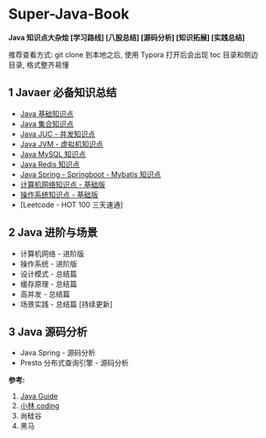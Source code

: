 # Super-Java-Book

**Java 知识点大杂烩 [学习路线] [八股总结] [源码分析] [知识拓展] [实践总结]**

推荐查看方式: git clone 到本地之后, 使用 Typora 打开后会出现 toc 目录和侧边目录, 格式整齐易懂

## 1 Javaer 必备知识总结

+ [Java 基础知识点](https://github.com/Tjyy-1223/Super-Java-Book/blob/master/Java%20%E7%9F%A5%E8%AF%86%E6%80%BB%E7%BB%93/1%20-%20JAVA%20%E5%9F%BA%E7%A1%80%20-%20%E7%9F%A5%E8%AF%86%E7%82%B9.md)
+ [Java 集合知识点](https://github.com/Tjyy-1223/Super-Java-Book/blob/master/Java%20%E7%9F%A5%E8%AF%86%E6%80%BB%E7%BB%93/2%20-%20JAVA%20%E9%9B%86%E5%90%88%20-%20%E7%9F%A5%E8%AF%86%E7%82%B9.md)
+ [Java JUC - 并发知识点](https://github.com/Tjyy-1223/Super-Java-Book/blob/master/Java%20%E7%9F%A5%E8%AF%86%E6%80%BB%E7%BB%93/3%20-%20JUC%20%E5%A4%9A%E7%BA%BF%E7%A8%8B%20-%20%E7%9F%A5%E8%AF%86%E7%82%B9.md)
+ [Java JVM - 虚拟机知识点](https://github.com/Tjyy-1223/Super-Java-Book/blob/master/Java%20%E7%9F%A5%E8%AF%86%E6%80%BB%E7%BB%93/4%20-%20JVM%20-%20%E7%9F%A5%E8%AF%86%E7%82%B9.md)
+ [Java MySQL 知识点](https://github.com/Tjyy-1223/Super-Java-Book/blob/master/Java%20%E7%9F%A5%E8%AF%86%E6%80%BB%E7%BB%93/5%20-%20MySQL%20-%20%E7%9F%A5%E8%AF%86%E7%82%B9.md)
+ [Java Redis 知识点](https://github.com/Tjyy-1223/Super-Java-Book/blob/master/Java%20%E7%9F%A5%E8%AF%86%E6%80%BB%E7%BB%93/6%20-%20Redis%20-%20%E7%9F%A5%E8%AF%86%E7%82%B9.md)
+ [Java Spring - Springboot - Mybatis 知识点](https://github.com/Tjyy-1223/Super-Java-Book/blob/master/Java%20%E7%9F%A5%E8%AF%86%E6%80%BB%E7%BB%93/7%20-%20SSM%20-%20%E7%9F%A5%E8%AF%86%E7%82%B9.md)
+ [计算机网络知识点 - 基础版](https://github.com/Tjyy-1223/Super-Java-Book/blob/master/Java%20%E7%9F%A5%E8%AF%86%E6%80%BB%E7%BB%93/8%20-%20%E8%AE%A1%E7%AE%97%E6%9C%BA%E7%BD%91%E7%BB%9C%20-%20%E7%9F%A5%E8%AF%86%E7%82%B9.md)
+ [操作系统知识点 - 基础版](https://github.com/Tjyy-1223/Super-Java-Book/blob/master/Java%20%E7%9F%A5%E8%AF%86%E6%80%BB%E7%BB%93/9%20-%20%E6%93%8D%E4%BD%9C%E7%B3%BB%E7%BB%9F%20-%20%E7%9F%A5%E8%AF%86%E7%82%B9.md)
+ [Leetcode - HOT 100 三天速通]

## 2 Java 进阶与场景

+ 计算机网络 - 进阶版
+ 操作系统 - 进阶版
+ 设计模式 - 总结篇
+ 缓存原理 - 总结篇
+ 高并发 - 总结篇
+ 场景实践 - 总结篇 [持续更新]

## 3 Java 源码分析

+ Java Spring - 源码分析
+ Presto 分布式查询引擎  - 源码分析 



**参考:**

1. [Java Guide](https://javaguide.cn/)
2. [小林 coding](https://xiaolincoding.com/)
3. 尚硅谷
4. 黑马
